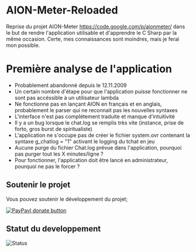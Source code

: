 # AION-Meter-Reloaded
Reprise du projet AION-Meter https://code.google.com/p/aionmeter/ dans le but de rendre l'application utilisable et d'apprendre le C Sharp par la même occasion. Certe, mes connaissances sont moindres, mais je ferai mon possible.

# Première analyse de l'application
* Probablement abandonné depuis le 12.11.2009
* Un certain nombre d'étape pour que l'application puisse fonctionner ne sont pas accéssible à un utilisateur lambda
* Ne fonctionne pas en lançant AION en français et en anglais, probablement le parser qui ne reconnait pas les nouvelles syntaxes
* L'interface n'est pas complétement traduite et manque d'intuitivité
* Il y a un bug lorsque le chat.log se remplis très vite (instance, prise de forto, gros burst de spiritualiste)
* L'application ne s'occupe pas de créer le fichier system.ovr contenant la syntaxe g_chatlog = "1" activant le logging du tchat en jeu
* Aucune purge du fichier Chat.log prévue dans l'application, pourquoi pas purger tout les X minutes/ligne ?
* Pour fonctionner, l'application doit être lancé en administrateur, pourquoi ne pas le forcer ?


## Soutenir le projet

Vous pouvez soutenir le développement du projet;

[![PayPayl donate button](https://img.shields.io/badge/paypal-donate-green.svg?style=plastic)](https://www.paypal.com/cgi-bin/webscr?cmd=_s-xclick&hosted_button_id=7ZYD4ZZG3GYH6 "Donate once-off to this project using Paypal")


## Statut du developpement
![Status](https://img.shields.io/badge/build-faild-red.svg?style=plastic)
